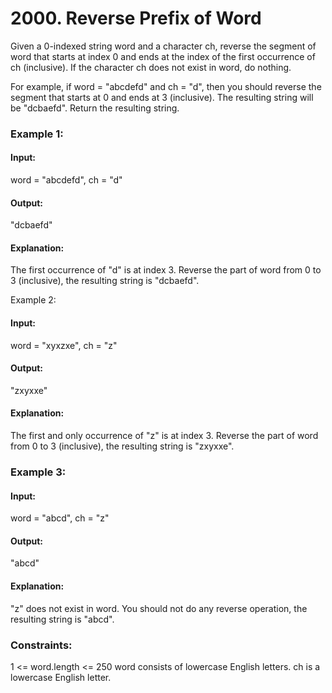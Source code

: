 # 2000. Reverse Prefix of Word
Given a 0-indexed string word and a character ch, reverse the segment of word that starts at index 0 and ends at the index of the first occurrence of ch (inclusive). If the character ch does not exist in word, do nothing.

For example, if word = "abcdefd" and ch = "d", then you should reverse the segment that starts at 0 and ends at 3 (inclusive). The resulting string will be "dcbaefd".
Return the resulting string.

### Example 1:
#### Input:
word = "abcdefd", ch = "d"
#### Output:
"dcbaefd"
#### Explanation:
The first occurrence of "d" is at index 3. 
Reverse the part of word from 0 to 3 (inclusive), the resulting string is "dcbaefd".

Example 2:
#### Input:
word = "xyxzxe", ch = "z"
#### Output:
"zxyxxe"
#### Explanation:
The first and only occurrence of "z" is at index 3.
Reverse the part of word from 0 to 3 (inclusive), the resulting string is "zxyxxe".

### Example 3:
#### Input:
word = "abcd", ch = "z"
#### Output:
"abcd"
#### Explanation:
"z" does not exist in word.
You should not do any reverse operation, the resulting string is "abcd".
 
### Constraints:
1 <= word.length <= 250
word consists of lowercase English letters.
ch is a lowercase English letter.

